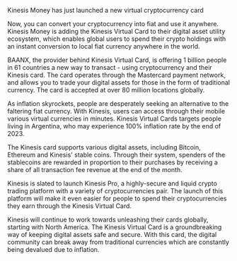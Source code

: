 Kinesis Money has just launched a new virtual cryptocurrency card

Now, you can convert your cryptocurrency into fiat and use it anywhere. Kinesis Money is adding the Kinesis Virtual Card to their digital asset utility ecosystem, which enables global users to spend their crypto holdings with an instant conversion to local fiat currency anywhere in the world.

BAANX, the provider behind Kinesis Virtual Card, is offering 1 billion people in 61 countries a new way to transact - using cryptocurrency and their Kinesis card. The card operates through the Mastercard payment network, and allows you to trade your digital assets for those in the form of traditional currency. The card is accepted at over 80 million locations globally.

As inflation skyrockets, people are desperately seeking an alternative to the faltering fiat currency. With Kinesis, users can access through their mobile various virtual currencies in minutes. Kinesis Virtual Cards targets people living in Argentina, who may experience 100% inflation rate by the end of 2023.

The Kinesis card supports various digital assets, including Bitcoin, Ethereum and Kinesis' stable coins. Through their system, spenders of the stablecoins are rewarded in proportion to their purchases by receiving a share of all transaction fee revenue at the end of the month.

Kinesis is slated to launch Kinesis Pro, a highly-secure and liquid crypto trading platform with a variety of cryptocurrencies pair. The launch of this platform will make it even easier for people to spend their cryptocurrencies they earn through the Kinesis Virtual Card.

Kinesis will continue to work towards unleashing their cards globally, starting with North America. The Kinesis Virtual Card is a groundbreaking way of keeping digital assets safe and secure. With this card, the digital community can break away from traditional currencies which are constantly being devalued due to inflation.

